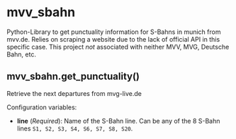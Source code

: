 mvv_sbahn
=========

Python-Library to get punctuality information for S-Bahns in munich from mvv.de. Relies on scraping a website due to the lack of official API in this specific case.
This project *not* associated with neither MVV, MVG, Deutsche Bahn, etc.


## mvv_sbahn.get_punctuality()
Retrieve the next departures from mvg-live.de

Configuration variables:
 
- **line** (*Required*): Name of the S-Bahn line. Can be any of the 8 S-Bahn lines `S1, S2, S3, S4, S6, S7, S8, S20`.

